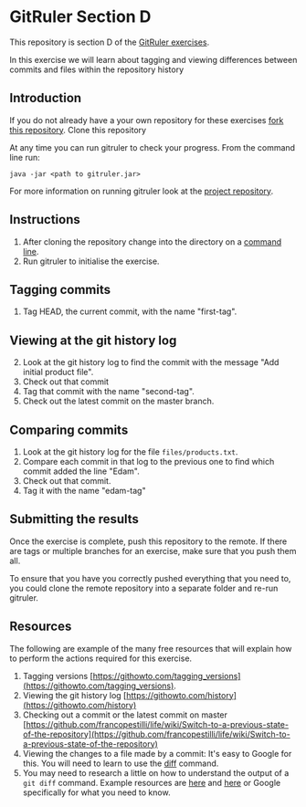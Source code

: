<!--
Marked Style: Github
-->

# GitRuler Section D

This repository is section D of the [GitRuler exercises](https://github.com/UOL-CS/gitruler-exercises).

In this exercise we will learn about tagging and viewing differences between commits and files within the repository history

## Introduction

If you do not already have a your own repository for these exercises [fork this repository](https://help.github.com/articles/fork-a-repo/). Clone this repository

At any time you can run gitruler to check your progress. From the command line run:

`java -jar <path to gitruler.jar>`

For more information on running gitruler look at the [project repository](https://github.com/rcraggs/gitruler).

## Instructions

1. After cloning the repository change into the directory on a [command line](https://www.techopedia.com/definition/3337/command-line-interface-cli).
2. Run gitruler to initialise the exercise.


## Tagging commits

1. Tag HEAD, the current commit, with the name "first-tag".

## Viewing at the git history log

2. Look at the git history log to find the commit with the message "Add initial product file".
3. Check out that commit
4. Tag that commit with the name "second-tag".
5. Check out the latest commit on the master branch.

## Comparing commits 

1. Look at the git history log for the file `files/products.txt`.
2. Compare each commit in that log to the previous one to find which commit added the line "Edam".
3. Check out that commit.
4. Tag it with the name "edam-tag"

## Submitting the results

Once the exercise is complete, push this repository to the remote. If there are tags or multiple branches for an exercise, make sure that you push them all. 

To ensure that you have you correctly pushed everything that you need to, you could clone the remote repository into a separate folder and re-run gitruler.

## Resources

The following are example of the many free resources that will explain how to perform the actions required for this exercise.

1. Tagging versions [https://githowto.com/tagging_versions](https://githowto.com/tagging_versions).
2. Viewing the git history log [https://githowto.com/history](https://githowto.com/history)
3. Checking out a commit or the latest commit on master [https://github.com/francopestilli/life/wiki/Switch-to-a-previous-state-of-the-repository](https://github.com/francopestilli/life/wiki/Switch-to-a-previous-state-of-the-repository)
4. Viewing the changes to a file made by a commit: It's easy to Google for this. You will need to learn to use the [diff](https://www.atlassian.com/git/tutorials/saving-changes/git-diff) command.
5. You may need to research a little on how to understand the output of a `git diff` command. Example resources are [here](https://medium.com/therobinkim/how-to-read-a-git-diff-6c87a9dc47c5) and [here](https://www.atlassian.com/git/tutorials/saving-changes/git-diff) or Google specifically for what you need to know.